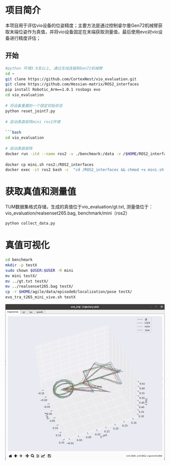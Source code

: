 # 项目简介

本项目用于评估vio设备的位姿精度；主要方法是通过控制睿尔曼Gen72机械臂获取末端位姿作为真值，并将vio设备固定在末端获取测量值，最后使用evo对vio设备进行精度评估；

## 开始

```bash
#python 环境3.9及以上, 通过无线连接到Gen72机械臂
cd ~
git clone https://github.com/CortexNest/vio_evaluation.git
git clone https://github.com/Hessian-matrix/ROS2_interfaces
pip install Robotic_Arm==1.0.1 rosbags evo
cd vio_evaluation

# 将设备重置到一个固定初始状态
python reset_joint7.py

# 启动黑森矩阵mini ros2环境

```bash
cd vio_evaluation

# 启动黑森矩阵
docker run -itd --name ros2 -v ./benchmark:/data -v /$HOME/ROS2_interfaces:/ROS2_interfaces -v /tmp/.X11-unix:/tmp/.X11-unix -e DISPLAY=$DISPLAY -v /etc/localtime:/etc/localtime:ro -v /etc/timezone:/etc/timezone:ro  --privileged --gpus all -e NVIDIA_DRIVER_CAPABILITIES=all --net=host -v /dev:/dev osrf/ros:humble-desktop-full

docker cp mini.sh ros2:/ROS2_interfaces
docker exec -it ros2 bash -c  "cd /ROS2_interfaces && chmod +x mini.sh && ./mini.sh"
```

# 获取真值和测量值

TUM数据集格式存储，生成的真值位于vio_evaluation/gt.txt, 测量值位于：vio_evaluation/realsenset265.bag, benchmark/mini（ros2）

```bash
python collect_data.py
```

# 真值可视化

```bash
cd benchmark
mkdir -p testX
sudo chown $USER:$USER -R mini
mv mini testX/
mv ../gt.txt testX/
mv ../realsenset265.bag testX/
cp -r $HOME/agile/data/episode0/localization/pose testX/
evo_tra_t265_mini_vive.sh testX
```

![可视化](./tra.png)
